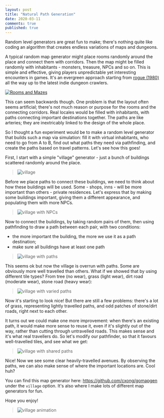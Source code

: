 ```yaml
---
layout: post
title: "Natural Path Generation"
date: 2020-03-11
comments: true
published: true
---
```


Random level generators are great fun to make; there's nothing quite like coding an algorithm that creates endless variations of maps and dungeons.

A typical random map generator might place rooms randomly around the place and connect them with corridors. Then the map might be filled randomly with inhabitants - monsters, treasure, NPCs and so on. This is simple and effective, giving players unpredictable yet interesting encounters in games. It's an evergreen approach starting from [rogue (1980)](<https://en.wikipedia.org/wiki/Rogue_(video_game)>) all the way up to the latest indie dungeon crawlers.

[![Rooms and Mazes](https://raw.githubusercontent.com/cxong/cxong.github.io/master/_posts/rooms_and_mazes.gif)](http://journal.stuffwithstuff.com/2014/12/21/rooms-and-mazes/)

This can seem backwards though. One problem is that the layout often seems artificial; there's not much reason or purpose for the rooms and the connecting corridors. Real locales would be filled with inhabitants, with paths connecting important destinations together. The paths are like arteries; they are inextricably linked to the design of the whole place.

So I thought a fun experiment would be to make a random level generator that builds such a map via simulation: fill it with virtual inhabitants, who need to go from A to B, find out what paths they need via pathfinding, and create the paths based on travel patterns. Let's see how this goes!

First, I start with a simple "village" generator - just a bunch of buildings scattered randomly around the place.

> ![village](https://raw.githubusercontent.com/cxong/cxong.github.io/master/_posts/village.png)

<!--more-->

Before we place paths to connect these buildings, we need to think about how these buildings will be used. Some - shops, inns - will be more important than others - private residences. Let's express that by making some buildings important, giving them a different appearance, and populating them with more NPCs.

> ![village with NPCs](https://raw.githubusercontent.com/cxong/cxong.github.io/master/_posts/village_npc.png)

Now to connect the buildings, by taking random pairs of them, then using pathfinding to draw a path between each pair, with two conditions:

- the more important the building, the more we use it as a path destination;
- make sure all buildings have at least one path

> ![village with paths](https://raw.githubusercontent.com/cxong/cxong.github.io/master/_posts/village_paths.png)

This seems ok but now the village is overrun with paths. Some are obviously more well travelled than others. What if we showed that by using different tile types? From tree (no wear), grass (light wear), dirt road (moderate wear), stone road (heavy wear):

> ![village with varied paths](https://raw.githubusercontent.com/cxong/cxong.github.io/master/_posts/village_varied_paths.png)

Now it's starting to look nice! But there are still a few problems: there's a lot of grass, representing lightly travelled paths, and odd patches of stone/dirt roads, right next to each other.

It turns out we could make one more improvement: when there's an existing path, it would make more sense to reuse it, even if it's slightly out of the way, rather than cutting through untravelled roads. This makes sense and it's what real travellers do. So let's modify our pathfinder, so that it favours well-travelled tiles, and see what we get:

> ![village with shared paths](https://raw.githubusercontent.com/cxong/cxong.github.io/master/_posts/village_shared.png)

Nice! Now we see some clear heavily-travelled avenues. By observing the paths, we can also make sense of where the important locations are. Cool huh?

You can find this map generator here: <https://github.com/cxong/gomapgen> under the `village` option. It's also where I make lots of different map generators for fun.

Hope you enjoy!

> ![village animation](https://raw.githubusercontent.com/cxong/cxong.github.io/master/_posts/village.gif)
